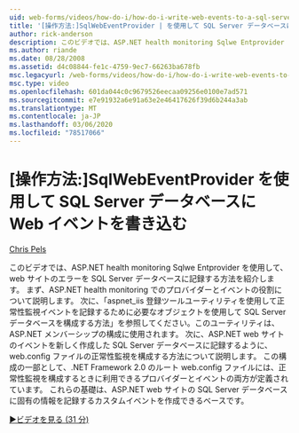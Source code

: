 ```yaml
---
uid: web-forms/videos/how-do-i/how-do-i-write-web-events-to-a-sql-server-database-using-the-sqlwebeventprovider
title: '[操作方法:]SqlWebEventProvider | を使用して SQL Server データベースに Web イベントを書き込むMicrosoft Docs'
author: rick-anderson
description: このビデオでは、ASP.NET health monitoring Sqlwe Entprovider を使用して、web サイトのエラーを SQL Server データベースに記録する方法を紹介します。 最初に、l)...
ms.author: riande
ms.date: 08/28/2008
ms.assetid: d4c08844-fe1c-4759-9ec7-66263ba678fb
msc.legacyurl: /web-forms/videos/how-do-i/how-do-i-write-web-events-to-a-sql-server-database-using-the-sqlwebeventprovider
msc.type: video
ms.openlocfilehash: 601da044c0c9679526eecaa09256e0100e7ad571
ms.sourcegitcommit: e7e91932a6e91a63e2e46417626f39d6b244a3ab
ms.translationtype: MT
ms.contentlocale: ja-JP
ms.lasthandoff: 03/06/2020
ms.locfileid: "78517066"
---
```

# <a name="how-do-i-write-web-events-to-a-sql-server-database-using-the-sqlwebeventprovider"></a>[操作方法:]SqlWebEventProvider を使用して SQL Server データベースに Web イベントを書き込む

[Chris Pels](https://twitter.com/chrispels)

このビデオでは、ASP.NET health monitoring Sqlwe Entprovider を使用して、web サイトのエラーを SQL Server データベースに記録する方法を紹介します。 まず、ASP.NET health monitoring でのプロバイダーとイベントの役割について説明します。 次に、「aspnet\_iis 登録ツールユーティリティを使用して正常性監視イベントを記録するために必要なオブジェクトを使用して SQL Server データベースを構成する方法」を参照してください。このユーティリティは、ASP.NET メンバーシップの構成に使用されます。 次に、ASP.NET web サイトのイベントを新しく作成した SQL Server データベースに記録するように、web.config ファイルの正常性監視を構成する方法について説明します。 この構成の一部として、.NET Framework 2.0 のルート web.config ファイルには、正常性監視を構成するときに利用できるプロバイダーとイベントの両方が定義されています。 これらの基礎は、ASP.NET web サイトの SQL Server データベースに固有の情報を記録するカスタムイベントを作成できるベースです。

[&#9654;ビデオを見る (31 分)](https://channel9.msdn.com/Blogs/ASP-NET-Site-Videos/how-do-i-write-web-events-to-a-sql-server-database-using-the-sqlwebeventprovider)
